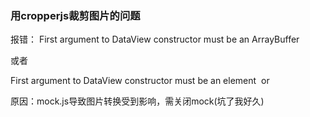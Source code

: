 ### 用cropperjs裁剪图片的问题

报错： First argument to DataView constructor must be an ArrayBuffer

或者

First argument to DataView constructor must be an element <img> or <canvas>

原因：mock.js导致图片转换受到影响，需关闭mock(坑了我好久)
